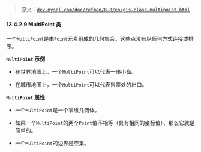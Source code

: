 > 原文：[`dev.mysql.com/doc/refman/8.0/en/gis-class-multipoint.html`](https://dev.mysql.com/doc/refman/8.0/en/gis-class-multipoint.html)

#### 13.4.2.9 MultiPoint 类

一个`MultiPoint`是由`Point`元素组成的几何集合。这些点没有以任何方式连接或排序。

**`MultiPoint` 示例**

+   在世界地图上，一个`MultiPoint`可以代表一串小岛。

+   在城市地图上，一个`MultiPoint`可以代表售票处的出口。

**`MultiPoint` 属性**

+   一个`MultiPoint`是一个零维几何体。

+   如果一个`MultiPoint`的两个`Point`值不相等（具有相同的坐标值），那么它就是简单的。

+   一个`MultiPoint`的边界是空集。
